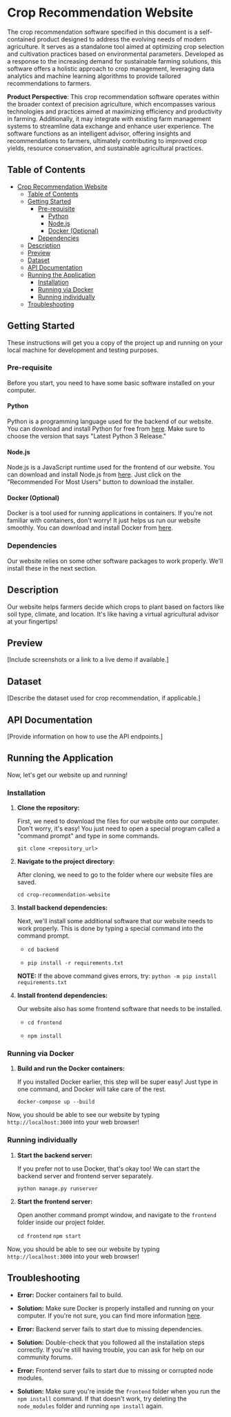 # Crop Recommendation Website
The crop recommendation software specified in this document is a self-contained product designed to address the evolving needs of modern agriculture. It serves as a standalone tool aimed at optimizing crop selection and cultivation practices based on environmental parameters. Developed as a response to the increasing demand for sustainable farming solutions, this software offers a holistic approach to crop management, leveraging data analytics and machine learning algorithms to provide tailored recommendations to farmers.

**Product Perspective**:
This crop recommendation software operates within the broader context of precision agriculture, which encompasses various technologies and practices aimed at maximizing efficiency and productivity in farming. Additionally, it may integrate with existing farm management systems to streamline data exchange and enhance user experience. The software functions as an intelligent advisor, offering insights and recommendations to farmers, ultimately contributing to improved crop yields, resource conservation, and sustainable agricultural practices.


## Table of Contents

- [Crop Recommendation Website](#crop-recommendation-website)
  - [Table of Contents](#table-of-contents)
  - [Getting Started](#getting-started)
    - [Pre-requisite](#pre-requisite)
      - [Python](#python)
      - [Node.js](#nodejs)
      - [Docker (Optional)](#docker-optional)
    - [Dependencies](#dependencies)
  - [Description](#description)
  - [Preview](#preview)
  - [Dataset](#dataset)
  - [API Documentation](#api-documentation)
  - [Running the Application](#running-the-application)
    - [Installation](#installation)
    - [Running via Docker](#running-via-docker)
    - [Running individually](#running-individually)
  - [Troubleshooting](#troubleshooting)

## Getting Started
These instructions will get you a copy of the project up and running on your local machine for development and testing purposes.


### Pre-requisite

Before you start, you need to have some basic software installed on your computer.

#### Python

Python is a programming language used for the backend of our website. You can download and install Python for free from [here](https://www.python.org/downloads/). Make sure to choose the version that says "Latest Python 3 Release."

#### Node.js

Node.js is a JavaScript runtime used for the frontend of our website. You can download and install Node.js from [here](https://nodejs.org/en/download/). Just click on the "Recommended For Most Users" button to download the installer.

#### Docker (Optional)

Docker is a tool used for running applications in containers. If you're not familiar with containers, don't worry! It just helps us run our website smoothly. You can download and install Docker from [here](https://docs.docker.com/get-docker/).

### Dependencies

Our website relies on some other software packages to work properly. We'll install these in the next section.

## Description

Our website helps farmers decide which crops to plant based on factors like soil type, climate, and location. It's like having a virtual agricultural advisor at your fingertips!

## Preview

[Include screenshots or a link to a live demo if available.]

## Dataset

[Describe the dataset used for crop recommendation, if applicable.]

## API Documentation

[Provide information on how to use the API endpoints.]

## Running the Application

Now, let's get our website up and running!

### Installation

1. **Clone the repository:**

    First, we need to download the files for our website onto our computer. Don't worry, it's easy! You just need to open a special program called a "command prompt" and type in some commands.
    
    ` git clone <repository_url> `


2. **Navigate to the project directory:**

    After cloning, we need to go to the folder where our website files are saved.

    ` cd crop-recommendation-website `


3. **Install backend dependencies:**

    Next, we'll install some additional software that our website needs to work properly. This is done by typing a special command into the command prompt.

    - ` cd backend `

    - ` pip install -r requirements.txt ` 

    **NOTE:** If the above command gives errors, try:
    ` python -m pip install requirements.txt ` 


4. **Install frontend dependencies:**

    Our website also has some frontend software that needs to be installed.

    - ` cd frontend `

    - ` npm install ` 


### Running via Docker

1. **Build and run the Docker containers:**

    If you installed Docker earlier, this step will be super easy! Just type in one command, and Docker will take care of the rest.

    ` docker-compose up --build `


Now, you should be able to see our website by typing `http://localhost:3000` into your web browser!

### Running individually

1. **Start the backend server:**

    If you prefer not to use Docker, that's okay too! We can start the backend server and frontend server separately.

    ` python manage.py runserver `


2. **Start the frontend server:**

    Open another command prompt window, and navigate to the `frontend` folder inside our project folder.

    ` cd frontend `
    ` npm start ` 


Now, you should be able to see our website by typing `http://localhost:3000` into your web browser!

## Troubleshooting

- **Error:** Docker containers fail to build.
- **Solution:** Make sure Docker is properly installed and running on your computer. If you're not sure, you can find more information [here](https://docs.docker.com/get-docker/).

- **Error:** Backend server fails to start due to missing dependencies.
- **Solution:** Double-check that you followed all the installation steps correctly. If you're still having trouble, you can ask for help on our community forums.

- **Error:** Frontend server fails to start due to missing or corrupted node modules.
- **Solution:** Make sure you're inside the `frontend` folder when you run the `npm install` command. If that doesn't work, try deleting the `node_modules` folder and running `npm install` again.
